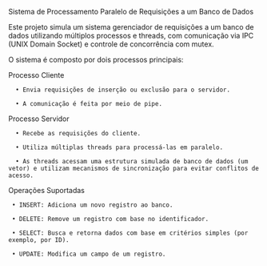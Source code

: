   Sistema de Processamento Paralelo de Requisições a um Banco de Dados

Este projeto simula um sistema gerenciador de requisições a um banco de dados utilizando múltiplos processos e threads, com comunicação via IPC (UNIX Domain Socket) e controle de concorrência com mutex.

O sistema é composto por dois processos principais:

   Processo Cliente

      • Envia requisições de inserção ou exclusão para o servidor.

      • A comunicação é feita por meio de pipe.

   Processo Servidor

      • Recebe as requisições do cliente.

      • Utiliza múltiplas threads para processá-las em paralelo.

      • As threads acessam uma estrutura simulada de banco de dados (um vetor) e utilizam mecanismos de sincronização para evitar conflitos de acesso.


   Operações Suportadas

     • INSERT: Adiciona um novo registro ao banco.

     • DELETE: Remove um registro com base no identificador.

     • SELECT: Busca e retorna dados com base em critérios simples (por exemplo, por ID).

     • UPDATE: Modifica um campo de um registro.


